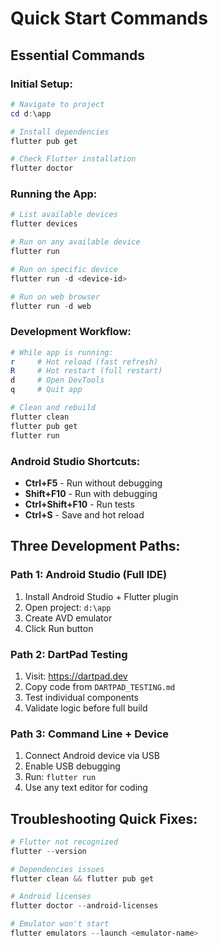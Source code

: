 # Quick Start Commands

## Essential Commands

### Initial Setup:
```powershell
# Navigate to project
cd d:\app

# Install dependencies
flutter pub get

# Check Flutter installation
flutter doctor
```

### Running the App:
```powershell
# List available devices
flutter devices

# Run on any available device
flutter run

# Run on specific device
flutter run -d <device-id>

# Run on web browser
flutter run -d web
```

### Development Workflow:
```powershell
# While app is running:
r     # Hot reload (fast refresh)
R     # Hot restart (full restart)
d     # Open DevTools
q     # Quit app

# Clean and rebuild
flutter clean
flutter pub get
flutter run
```

### Android Studio Shortcuts:
- **Ctrl+F5** - Run without debugging
- **Shift+F10** - Run with debugging
- **Ctrl+Shift+F10** - Run tests
- **Ctrl+S** - Save and hot reload

## Three Development Paths:

### Path 1: Android Studio (Full IDE)
1. Install Android Studio + Flutter plugin
2. Open project: `d:\app`
3. Create AVD emulator
4. Click Run button

### Path 2: DartPad Testing
1. Visit: https://dartpad.dev
2. Copy code from `DARTPAD_TESTING.md`
3. Test individual components
4. Validate logic before full build

### Path 3: Command Line + Device
1. Connect Android device via USB
2. Enable USB debugging
3. Run: `flutter run`
4. Use any text editor for coding

## Troubleshooting Quick Fixes:
```powershell
# Flutter not recognized
flutter --version

# Dependencies issues
flutter clean && flutter pub get

# Android licenses
flutter doctor --android-licenses

# Emulator won't start
flutter emulators --launch <emulator-name>
```
